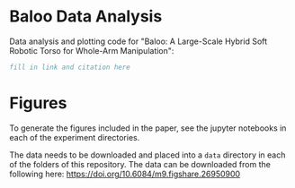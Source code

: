 # Baloo Data Analysis
Data analysis and plotting code for "Baloo: A Large-Scale Hybrid Soft Robotic Torso for Whole-Arm Manipulation": 


```bib
fill in link and citation here
```

# Figures
To generate the figures included in the paper, see the jupyter notebooks in each of the experiment directories.

The data needs to be downloaded and placed into a `data` directory in each of the folders of this repository. The data can be downloaded from the following here: https://doi.org/10.6084/m9.figshare.26950900



